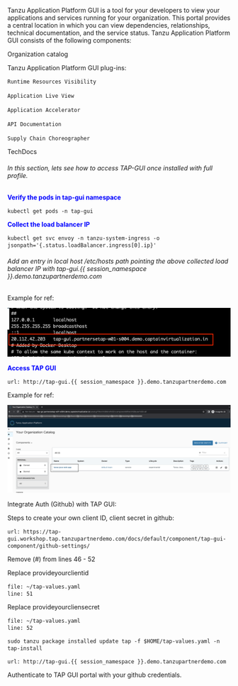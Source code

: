 Tanzu Application Platform GUI is a tool for your developers to view your applications and services running for your organization. This portal provides a central location in which you can view dependencies, relationships, technical documentation, and the service status.
Tanzu Application Platform GUI consists of the following components:

Organization catalog

Tanzu Application Platform GUI plug-ins:

    Runtime Resources Visibility
  
    Application Live View
  
    Application Accelerator
  
    API Documentation
  
    Supply Chain Choreographer

TechDocs

###### In this section, lets see how to access TAP-GUI once installed with full profile. 

<p style="color:blue"><strong> Verify the pods in tap-gui namespace </strong></p>

```execute
kubectl get pods -n tap-gui
```

<p style="color:blue"><strong> Collect the load balancer IP </strong></p>

```execute
kubectl get svc envoy -n tanzu-system-ingress -o jsonpath='{.status.loadBalancer.ingress[0].ip}'
```

###### Add an entry in local host /etc/hosts path pointing the above collected load balancer IP with tap-gui.{{ session_namespace }}.demo.tanzupartnerdemo.com

Example for ref: 

![Local host](images/tap-svc-localhost-1.png)

<p style="color:blue"><strong> Access TAP GUI </strong></p>

```dashboard:open-url
url: http://tap-gui.{{ session_namespace }}.demo.tanzupartnerdemo.com
```

Example for ref: 

![TAP GUI](images/tap-gui-1.png)

Integrate Auth (Github) with TAP GUI: 

Steps to create your own client ID, client secret in github: 

```dashboard:open-url
url: https://tap-gui.workshop.tap.tanzupartnerdemo.com/docs/default/component/tap-gui-component/github-settings/
```

Remove (#) from lines 46 - 52

Replace provideyourclientid

```editor:open-file
file: ~/tap-values.yaml
line: 51
```

Replace provideyourcliensecret

```editor:open-file
file: ~/tap-values.yaml
line: 52
```

```execute
sudo tanzu package installed update tap -f $HOME/tap-values.yaml -n tap-install
```

```dashboard:open-url
url: http://tap-gui.{{ session_namespace }}.demo.tanzupartnerdemo.com
```

Authenticate to TAP GUI portal with your github credentials. 
